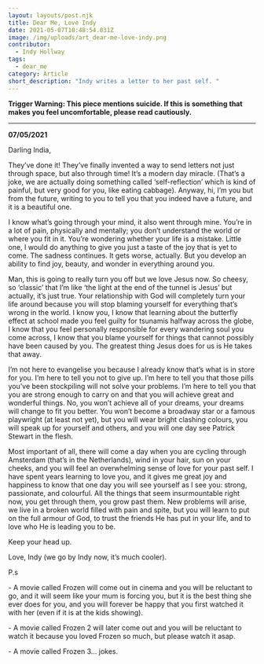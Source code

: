 ```yaml
---
layout: layouts/post.njk
title: Dear Me, Love Indy
date: 2021-05-07T10:48:54.031Z
image: /img/uploads/art_dear-me-love-indy.png
contributor:
  - Indy Hollway
tags:
  - dear_me
category: Article
short_description: "Indy writes a letter to her past self. "
---
```

**Trigger Warning: This piece mentions suicide. If this is something that makes you feel uncomfortable, please read cautiously.** 

- - -

**07/05/2021**

Darling India, 

They’ve done it! They’ve finally invented a way to send letters not just through space, but also through time! It’s a modern day miracle. (That’s a joke, we are actually doing something called ‘self-reflection’ which is kind of painful, but very good for you, like eating cabbage). Anyway, hi, I’m you but from the future, writing to you to tell you that you indeed have a future, and it is a beautiful one. 

I know what’s going through your mind, it also went through mine. You’re in a lot of pain, physically and mentally; you don’t understand the world or where you fit in it. You’re wondering whether your life is a mistake. Little one, I would do anything to give you just a taste of the joy that is yet to come. The sadness continues. It gets worse, actually. But you develop an ability to find joy, beauty, and wonder in everything around you. 

Man, this is going to really turn you off but we love Jesus now. So cheesy, so ‘classic’ that I’m like ‘the light at the end of the tunnel is Jesus’ but actually, it’s just true. Your relationship with God will completely turn your life around because you will stop blaming yourself for everything that’s wrong in the world. I know you, I know that learning about the butterfly effect at school made you feel guilty for tsunamis halfway across the globe, I know that you feel personally responsible for every wandering soul you come across, I know that you blame yourself for things that cannot possibly have been caused by you. The greatest thing Jesus does for us is He takes that away. 

I’m not here to evangelise you because I already know that’s what is in store for you. I’m here to tell you not to give up. I’m here to tell you that those pills you’ve been stockpiling will not solve your problems. I’m here to tell you that you are strong enough to carry on and that you will achieve great and wonderful things. No, you won’t achieve all of your dreams, your dreams will change to fit you better. You won’t become a broadway star or a famous playwright (at least not yet), but you will wear bright clashing colours, you will speak up for yourself and others, and you will one day see Patrick Stewart in the flesh. 

Most important of all, there will come a day when you are cycling through Amsterdam (that’s in the Netherlands), wind in your hair, sun on your cheeks, and you will feel an overwhelming sense of love for your past self. I have spent years learning to love you, and it gives me great joy and happiness to know that one day you will see yourself as I see you: strong, passionate, and colourful. All the things that seem insurmountable right now, you get through them, you grow past them. New problems will arise, we live in a broken world filled with pain and spite, but you will learn to put on the full armour of God, to trust the friends He has put in your life, and to love who He is leading you to be. 

Keep your head up. 

Love, Indy (we go by Indy now, it’s much cooler). 

P.s

\- A movie called Frozen will come out in cinema and you will be reluctant to go, and it will seem like your mum is forcing you, but it is the best thing she ever does for you, and you will forever be happy that you first watched it with her (even if it is at the kids showing). 

\- A movie called Frozen 2 will later come out and you will be reluctant to watch it because you loved Frozen so much, but please watch it asap. 

\- A movie called Frozen 3… jokes.